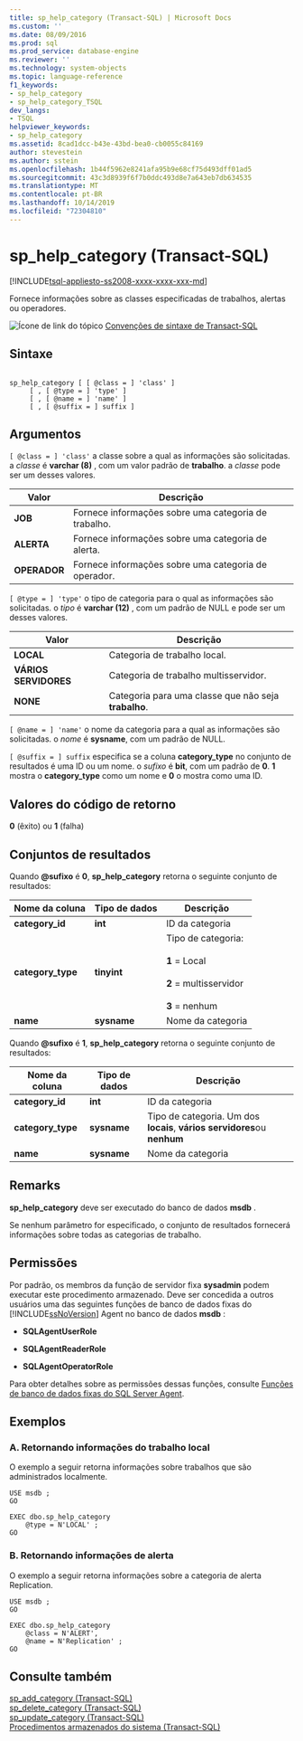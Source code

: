 ```yaml
---
title: sp_help_category (Transact-SQL) | Microsoft Docs
ms.custom: ''
ms.date: 08/09/2016
ms.prod: sql
ms.prod_service: database-engine
ms.reviewer: ''
ms.technology: system-objects
ms.topic: language-reference
f1_keywords:
- sp_help_category
- sp_help_category_TSQL
dev_langs:
- TSQL
helpviewer_keywords:
- sp_help_category
ms.assetid: 8cad1dcc-b43e-43bd-bea0-cb0055c84169
author: stevestein
ms.author: sstein
ms.openlocfilehash: 1b44f5962e8241afa95b9e68cf75d493dff01ad5
ms.sourcegitcommit: 43c3d8939f6f7b0ddc493d8e7a643eb7db634535
ms.translationtype: MT
ms.contentlocale: pt-BR
ms.lasthandoff: 10/14/2019
ms.locfileid: "72304810"
---
```

# <a name="sp_help_category-transact-sql"></a>sp_help_category (Transact-SQL)
[!INCLUDE[tsql-appliesto-ss2008-xxxx-xxxx-xxx-md](../../includes/tsql-appliesto-ss2008-xxxx-xxxx-xxx-md.md)]

  Fornece informações sobre as classes especificadas de trabalhos, alertas ou operadores.  
   
 ![Ícone de link do tópico](../../database-engine/configure-windows/media/topic-link.gif "Ícone de link do tópico") [Convenções de sintaxe de Transact-SQL](../../t-sql/language-elements/transact-sql-syntax-conventions-transact-sql.md)  
  
## <a name="syntax"></a>Sintaxe  
  
```  
  
sp_help_category [ [ @class = ] 'class' ]   
     [ , [ @type = ] 'type' ]   
     [ , [ @name = ] 'name' ]   
     [ , [ @suffix = ] suffix ]   
```  
  
## <a name="arguments"></a>Argumentos  
`[ @class = ] 'class'` a classe sobre a qual as informações são solicitadas. a *classe* é **varchar (8)** , com um valor padrão de **trabalho**. a *classe* pode ser um desses valores.  
  
|Valor|Descrição|  
|-----------|-----------------|  
|**JOB**|Fornece informações sobre uma categoria de trabalho.|  
|**ALERTA**|Fornece informações sobre uma categoria de alerta.|  
|**OPERADOR**|Fornece informações sobre uma categoria de operador.|  
  
`[ @type = ] 'type'` o tipo de categoria para o qual as informações são solicitadas. o *tipo* é **varchar (12)** , com um padrão de NULL e pode ser um desses valores.  
  
|Valor|Descrição|  
|-----------|-----------------|  
|**LOCAL**|Categoria de trabalho local.|  
|**VÁRIOS SERVIDORES**|Categoria de trabalho multisservidor.|  
|**NONE**|Categoria para uma classe que não seja **trabalho**.|  
  
`[ @name = ] 'name'` o nome da categoria para a qual as informações são solicitadas. o *nome* é **sysname**, com um padrão de NULL.  
  
`[ @suffix = ] suffix` especifica se a coluna **category_type** no conjunto de resultados é uma ID ou um nome. o *sufixo* é **bit**, com um padrão de **0**. **1** mostra o **category_type** como um nome e **0** o mostra como uma ID.  
  
## <a name="return-code-values"></a>Valores do código de retorno  
 **0** (êxito) ou **1** (falha)  
  
## <a name="result-sets"></a>Conjuntos de resultados  
 Quando **\@sufixo** é **0**, **sp_help_category** retorna o seguinte conjunto de resultados:  
  
|Nome da coluna|Tipo de dados|Descrição|  
|-----------------|---------------|-----------------|  
|**category_id**|**int**|ID da categoria|  
|**category_type**|**tinyint**|Tipo de categoria:<br /><br /> **1** = Local<br /><br /> **2** = multisservidor<br /><br /> **3** = nenhum|  
|**name**|**sysname**|Nome da categoria|  
  
 Quando **\@sufixo** é **1**, **sp_help_category** retorna o seguinte conjunto de resultados:  
  
|Nome da coluna|Tipo de dados|Descrição|  
|-----------------|---------------|-----------------|  
|**category_id**|**int**|ID da categoria|  
|**category_type**|**sysname**|Tipo de categoria. Um dos **locais**, **vários servidores**ou **nenhum**|  
|**name**|**sysname**|Nome da categoria|  
  
## <a name="remarks"></a>Remarks  
 **sp_help_category** deve ser executado do banco de dados **msdb** .  
  
 Se nenhum parâmetro for especificado, o conjunto de resultados fornecerá informações sobre todas as categorias de trabalho.  
  
## <a name="permissions"></a>Permissões  
 Por padrão, os membros da função de servidor fixa **sysadmin** podem executar este procedimento armazenado. Deve ser concedida a outros usuários uma das seguintes funções de banco de dados fixas do [!INCLUDE[ssNoVersion](../../includes/ssnoversion-md.md)] Agent no banco de dados **msdb** :  
  
-   **SQLAgentUserRole**  
  
-   **SQLAgentReaderRole**  
  
-   **SQLAgentOperatorRole**  
  
 Para obter detalhes sobre as permissões dessas funções, consulte [Funções de banco de dados fixas do SQL Server Agent](../../ssms/agent/sql-server-agent-fixed-database-roles.md).  
  
## <a name="examples"></a>Exemplos  
  
### <a name="a-returning-local-job-information"></a>A. Retornando informações do trabalho local  
 O exemplo a seguir retorna informações sobre trabalhos que são administrados localmente.  
  
```  
USE msdb ;  
GO  
  
EXEC dbo.sp_help_category  
    @type = N'LOCAL' ;  
GO  
```  
  
### <a name="b-returning-alert-information"></a>B. Retornando informações de alerta  
 O exemplo a seguir retorna informações sobre a categoria de alerta Replication.  
  
```  
USE msdb ;  
GO  
  
EXEC dbo.sp_help_category  
    @class = N'ALERT',  
    @name = N'Replication' ;  
GO  
```  
  
## <a name="see-also"></a>Consulte também  
 [sp_add_category &#40;Transact-SQL&#41;](../../relational-databases/system-stored-procedures/sp-add-category-transact-sql.md)   
 [sp_delete_category &#40;Transact-SQL&#41;](../../relational-databases/system-stored-procedures/sp-delete-category-transact-sql.md)   
 [sp_update_category &#40;Transact-SQL&#41;](../../relational-databases/system-stored-procedures/sp-update-category-transact-sql.md)   
 [Procedimentos armazenados do sistema &#40;Transact-SQL&#41;](../../relational-databases/system-stored-procedures/system-stored-procedures-transact-sql.md)  
  
  
